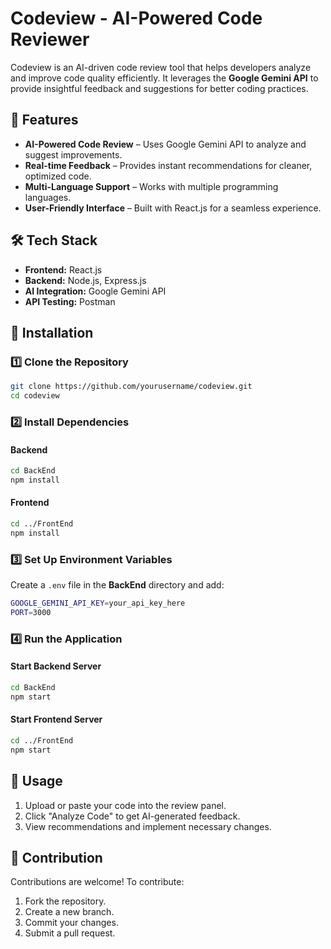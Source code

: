 # Codeview - AI-Powered Code Reviewer

Codeview is an AI-driven code review tool that helps developers analyze and improve code quality efficiently. It leverages the **Google Gemini API** to provide insightful feedback and suggestions for better coding practices.

## 🚀 Features
- **AI-Powered Code Review** – Uses Google Gemini API to analyze and suggest improvements.
- **Real-time Feedback** – Provides instant recommendations for cleaner, optimized code.
- **Multi-Language Support** – Works with multiple programming languages.
- **User-Friendly Interface** – Built with React.js for a seamless experience.

## 🛠 Tech Stack
- **Frontend:** React.js
- **Backend:** Node.js, Express.js
- **AI Integration:** Google Gemini API
- **API Testing:** Postman

## 📌 Installation
### 1️⃣ Clone the Repository
```sh
git clone https://github.com/yourusername/codeview.git
cd codeview
```

### 2️⃣ Install Dependencies
#### Backend
```sh
cd BackEnd
npm install
```
#### Frontend
```sh
cd ../FrontEnd
npm install
```

### 3️⃣ Set Up Environment Variables
Create a `.env` file in the **BackEnd** directory and add:
```sh
GOOGLE_GEMINI_API_KEY=your_api_key_here
PORT=3000
```

### 4️⃣ Run the Application
#### Start Backend Server
```sh
cd BackEnd
npm start
```
#### Start Frontend Server
```sh
cd ../FrontEnd
npm start
```

## 🎯 Usage
1. Upload or paste your code into the review panel.
2. Click "Analyze Code" to get AI-generated feedback.
3. View recommendations and implement necessary changes.

## 🤝 Contribution
Contributions are welcome! To contribute:
1. Fork the repository.
2. Create a new branch.
3. Commit your changes.
4. Submit a pull request.

